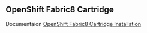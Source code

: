 OpenShift Fabric8 Cartridge
---------------------------
Documentaion
<a class="btn btn-primary" href="http://confluence.chnoumis.org/display/INFRA/OpenShift+Fabric8+Cartridge">OpenShift Fabric8 Cartridge Installation</a>
